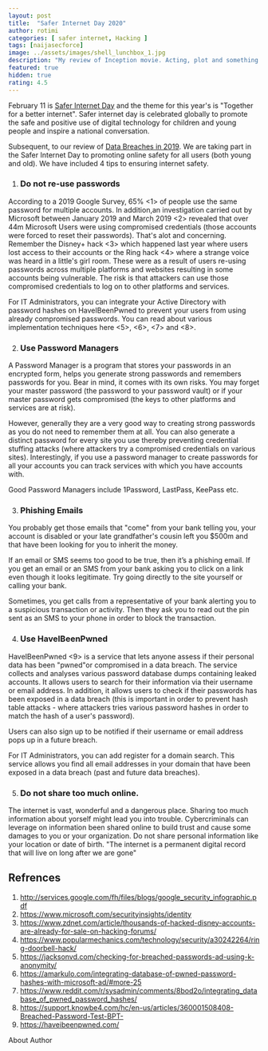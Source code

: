 ```yaml
---
layout: post
title:  "Safer Internet Day 2020"
author: rotimi
categories: [ safer internet, Hacking ]
tags: [naijasecforce]
image: ../assets/images/shell_lunchbox_1.jpg
description: "My review of Inception movie. Acting, plot and something else in this short description."
featured: true
hidden: true
rating: 4.5
---
```



February 11 is [Safer Internet Day](https://www.saferinternet.org.uk/safer-internet-day/2019) and the theme for this year's is "Together for a better internet". Safer internet day is celebrated globally to promote the safe and positive use of digital technology for children and young people and inspire a national conversation.

Subsequent, to our review of [Data Breaches in 2019](https://blog.naijasecforce.com/data-breaches-in-2019/). We are taking part in the Safer Internet Day to promoting online safety for all users (both young and old). We have included 4 tips to ensuring internet safety. 

1. ### Do not re-use passwords
According to a 2019 Google Survey, 65% <1> of people use the same password for multiple accounts. In addition,an investigation carried out by Microsoft between January 2019 and March 2019 <2> revealed that over 44m Microsoft Users were using compromised credentials (those accounts were forced to reset their passwords). That's alot and concerning. Remember the  Disney+ hack <3> which happened last year where users lost access to their accounts or the Ring hack <4> where a strange voice was heard in a little's girl room. These were as a result of users re-using passwords across multiple platforms and websites resulting in some accounts being vulnerable. The risk is that attackers can use those compromised credentials to log on to other platforms and services. 

For IT Administrators, you can integrate your Active Directory with password hashes on HaveIBeenPwned to prevent your users from using already compromised passwords. You can read about various implementation techniques here <5>, <6>, <7> and <8>. 

2. ### Use Password Managers
A Password Manager is a program that stores your passwords in an encrypted form, helps you generate strong passwords and remembers passwords for you. Bear in mind, it comes with its own risks. You may forget your master password (the password to your password vault) or if your master password gets compromised (the keys to other platforms and services are at risk). 

However, generally they are a very good way to creating strong passwords as you do not need to remember them at all. You can also generate a distinct password for every site you use thereby preventing credential stuffing attacks (where attackers try a compromised credentials on various sites). Interestingly, if you use a password manager to create passwords for all your accounts you can track services with which you have accounts with. 

Good Password Managers include 1Password, LastPass, KeePass etc. 

3. ### Phishing Emails
You probably get those emails that "come" from your bank telling you, your account is disabled or your late grandfather's cousin left you $500m and that have been looking for you to inherit the money. 

If an email or SMS seems too good to be true, then it’s a phishing email. If you get an email or an SMS from your bank asking you to click on a link even though it looks legitimate. Try going directly to the site yourself or calling your bank. 

Sometimes, you get calls from a representative of your bank alerting you to a suspicious transaction or activity. Then they ask you to read out the pin sent as an SMS to your phone in order to block the transaction. 

4. ### Use HaveIBeenPwned
HaveIBeenPwned <9> is a service that lets anyone assess if their personal data has been "pwned"or compromised in a data breach. The service collects and analyses various password database dumps containing leaked accounts. It allows users to search for their information via their username or email address. In addition, it allows users to check if their passwords has been exposed in a data breach (this is important in order to prevent hash table attacks - where attackers tries various password hashes in order to match the hash of a user's password). 

Users can also sign up to be notified if their username or email address pops up in a future breach. 

For IT Administrators, you can add register for a domain search. This service allows you find all email addresses in your domain that have been exposed in a data breach (past and future data breaches). 

5. ### Do not share too much online.
The internet is vast, wonderful and a dangerous place. Sharing too much information about yorself might lead you into trouble. Cybercriminals can leverage on information been shared online to build trust and cause some damages to you or your organization. Do not share personal information like your location or date of birth.
"The internet is a permanent digital record that will live on long after we are gone"

## Refrences
1. http://services.google.com/fh/files/blogs/google_security_infographic.pdf
2. https://www.microsoft.com/securityinsights/identity
3. https://www.zdnet.com/article/thousands-of-hacked-disney-accounts-are-already-for-sale-on-hacking-forums/
4. https://www.popularmechanics.com/technology/security/a30242264/ring-doorbell-hack/
5. https://jacksonvd.com/checking-for-breached-passwords-ad-using-k-anonymity/
6. https://amarkulo.com/integrating-database-of-pwned-password-hashes-with-microsoft-ad/#more-25
7. https://www.reddit.com/r/sysadmin/comments/8bod2o/integrating_database_of_pwned_password_hashes/
8. https://support.knowbe4.com/hc/en-us/articles/360001508408-Breached-Password-Test-BPT-
9. https://haveibeenpwned.com/

About Author


